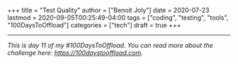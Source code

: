 +++
title = "Test Quality"
author = ["Benoit Joly"]
date = 2020-07-23
lastmod = 2020-09-05T00:25:49-04:00
tags = ["coding", "testing", "tools", "100DaysToOffload"]
categories = ["tech"]
draft = true
+++

---

_This is day 11 of my #100DaysToOffload. You can read more about the challenge here: <https://100daystooffload.com>._
